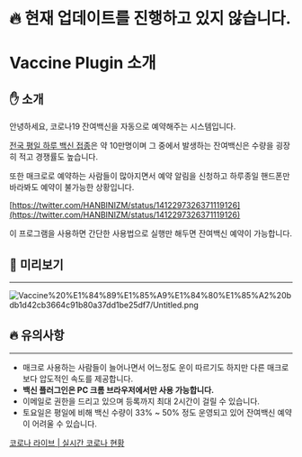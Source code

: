 # 🔥 현재 업데이트를 진행하고 있지 않습니다.

# Vaccine Plugin 소개

## ✋ 소개

안녕하세요, 코로나19 잔여백신을 자동으로 예약해주는 시스템입니다.

[전국 평일 하루 백신 접종](https://corona-live.com/vaccine/)은 약 10만명이며 그 중에서 발생하는 잔여백신은 수량을 굉장히 적고 경쟁률도 높습니다.

또한 매크로로 예약하는 사람들이 많아지면서 예약 알림을 신청하고 하루종일 핸드폰만 바라봐도 예약이 불가능한 상황입니다.

[https://twitter.com/HANBINIZM/status/1412297326371119126](https://twitter.com/HANBINIZM/status/1412297326371119126)

이 프로그램을 사용하면 간단한 사용법으로 실행만 해두면 잔여백신 예약이 가능합니다.

 

## 👀 미리보기

---

![Vaccine%20%E1%84%89%E1%85%A9%E1%84%80%E1%85%A2%20bdb1d42cb3664c91b80a37dd1be25df7/Untitled.png](Vaccine%20%E1%84%89%E1%85%A9%E1%84%80%E1%85%A2%20bdb1d42cb3664c91b80a37dd1be25df7/Untitled.png)

## 🔥 유의사항

---

- 매크로 사용하는 사람들이 늘어나면서 어느정도 운이 따르기도 하지만 다른 매크로보다 압도적인 속도를 제공합니다.
- **백신 플러그인은 PC 크롬 브라우저에서만 사용 가능합니다.**
- 이메일로 권한을 드리고 있으며 등록까지 최대 2시간이 걸릴 수 있습니다.
- 토요일은 평일에 비해 백신 수량이 33% ~ 50% 정도 운영되고 있어 잔여백신 예약이 어려울 수 있습니다.

[코로나 라이브 | 실시간 코로나 현황](https://corona-live.com/vaccine/)
